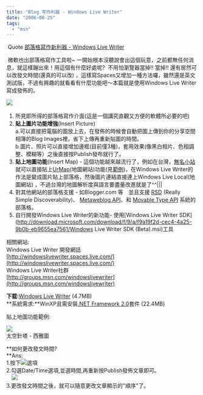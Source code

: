 ```yaml
---
title: "Blog 写作利器 - Windows Live Writer"
date: "2006-08-25"
tags: 
  - "msn"
---
```


 Quote [部落格寫作新利器 - Windows Live Writer](http://gene7299.spaces.live.com/blog/cns!D2C6AE79F031F1AC!59132.entry)

 微軟也出部落格寫作工具啦~ 一開始根本沒聽說會出這個玩意，之前都無任何消息，就這樣蹦出來！用這個有什麼好處呢?  不用怕瀏覽器當掉!! 當掉!! 還有居然可以改發文時間(還真的可以改) ，這樣寫Spaces又增加一種方法囉，雖然還是英文測試版，不過有興趣的就看看有什麼功能吧～本篇就是使用Windows Live Writer 寫成發佈的。

[![](http://tk1.storage.msn.com/x1plMlLh5OuvLUJCkwU76rRa6brGDcBU02OcTTQi4o59hVWdggxOPxUEgjRaDYwVKjBnjAk15e0xo70Er5oIzYe-vt5XmpE7Wg0Fw8t8CWD2kxUSB5kyNnVO6GI_Rw2HoU6YFHz30lytUJQw9TTCsFhKZFhyvsrPc4r)](http://tk1.storage.msn.com/x1plMlLh5OuvLUJCkwU76rRa6brGDcBU02OcTTQi4o59hXVsg3BtfejShSxahUVPiPi1602HCV1bLzQnVl-ToCtOhMv3Cr8_JmG14Cu1BT2JTeEXMqHcE5SOLkuCSXHn647oQ1auLgwg5yq59dQL2AE0M-xKEIUzakr)  

1. 所見即所得的部落格寫作介面(這是一個講究直觀又方便的軟體所必要的吧)
2. **貼上圖片功能增強**(Insert Picture)　  
    a.可以直接把電腦的圖放上去，在發佈的時候會自動把圖上傳到你的分享空間相簿的Blog Images裡，省下上傳再重新貼圖的時間。  
    b.圖片、照片可以直接增加邊框(目前僅3種)，套用效果(像黑白相片、色相調整、模糊等）之後直接按Publish發布就行了。
3. **貼上地圖功能**(Insert Map) - 這個功能越來越流行了，例如在台灣，[無名小站](http://blog.wretch.cc/)就可以直接貼上[UrMap](http://www.urmap.com.tw/)(地圖網站)功能(見[範例](http://blog.urmap.com/?p=84))，在Windows Live Writer的作法是變成圖片貼上部落格，然後圖片連結直接連上Windows Live Local(地圖網站) ，不過台灣的地圖解析度與語言要盡量改進就是了^^|||
4. 對其他網站的部落格支援 - 如Blogger.com 等　並且支援 [RSD](http://cyber.law.harvard.edu/blogs/gems/tech/rsd.html) (Really Simple Discoverability)、 [Metaweblog API](http://www.xmlrpc.com/metaWeblogApi)、和 [Movable Type API](http://www.movabletype.org/mt-static/docs/mtmanual_programmatic.html) 系統的部落格。
5. 自行開發Windows Live Writer的新功能- 使用[Windows Live Writer SDK](http://download.microsoft.com/download/f/9/a/f9a19f2d-cec4-4a25-9b0b-eb9655ea7561/Windows Live Writer SDK \(Beta\).msi)工具

相關網站:  
Windows Live Writer 開發網誌  
[http://windowslivewriter.spaces.live.com/](http://windowslivewriter.spaces.live.com/)  
Windows Live Writer社群  
[http://groups.msn.com/windowslivewriter](http://groups.msn.com/windowslivewriter)  
  
**下载:**[Windows Live Writer](http://download.microsoft.com/download/f/9/a/f9a19f2d-cec4-4a25-9b0b-eb9655ea7561/Writer.msi) (4.7MB)  
**系統需求:**WinXP且需安裝[.NET Framework 2.0](http://www.microsoft.com/downloads/details.aspx?displaylang=zh-tw&FamilyID=0856EACB-4362-4B0D-8EDD-AAB15C5E04F5)套件 (22.4MB)  
  
貼上地圖功能範例:  

[![](http://tk1.storage.msn.com/x1plMlLh5OuvLUJCkwU76rRa6brGDcBU02OcTTQi4o59hXPu4Jqxh1ArWHMAFnFi5Z2IeutvMAe0w_pIfftXSnCH_IPBQAfLxv2pqQ7V7hpu2HASgU33dxZ9M6qzMepXABwHqCYikuQLI3G5ZIOOlDORoD39sKDfUYB)](http://local.live.com/default.aspx?v=2&cp=47.6205~-122.3492&lvl=17&style=h&sp=aN.47.62093_-122.3493_Space%2520Needle_ "Click to view this map on Live.com")  
太空針塔 - 西雅圖

**如何更改發文時間?  
**Ans:  
1.按下[![](http://tk1.storage.msn.com/x1plMlLh5OuvLUJCkwU76rRa6brGDcBU02OcTTQi4o59hUFRp5KHxweVHeCPr4bWKd-3Qntuh_g4XmVbhvL7GL-Mo6FLkAvN9poWxy-jBNpZZAtjnxIq5FElxzwMlypMIsyvvD404BKMwQnnH2ljY49NQ)](http://tk1.storage.msn.com/x1plMlLh5OuvLUJCkwU76rRa6brGDcBU02OcTTQi4o59hWgb3HavfOSbAeDaOKQ0d5NWXqqTe664O7OKZo0rgBvKbjArFrJ59CVJ0rTiq3IZ4W7sSkj0DtIX7mQWo8pS4jnm4Y-9cTBAQ63SJhU1Qy70cmY7vB2NPGh)選項  
2.勾選Date/Time選項,並選時間,再重新按Publish發佈文章即可。  
　[![](http://tk1.storage.msn.com/x1plMlLh5OuvLUJCkwU76rRa6brGDcBU02OcTTQi4o59hUwYhDW-tKRIGV6QYYu1wQ_F1ihz-e5x9Kzct5lW8IqOW9JZtDJvqxRoXPApUZyxdcxmdqERx8FU1mRU2HaoIWLKlKIBsacCtx3oX9IXCi4nQ)](http://tk1.storage.msn.com/x1plMlLh5OuvLUJCkwU76rRa6brGDcBU02OcTTQi4o59hXcCKuadW8PfFKPAJrv6BNIui71ttLkeRmuyYzPt_uoUqpu_mr1PQRhNy_9-7_U4NWFbkzeR6IV5ezIIzV5ePFYq-3YT-5aS6V43kzb2Qo7rWz1H0EciEHq)  
3.更改發文時間之後，就可以隨意更改文章顯示的"順序"了。
